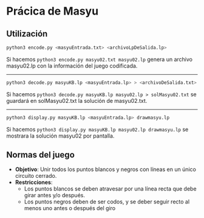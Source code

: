 # Prácica de Masyu

## Utilización

```sh
python3 encode.py <masyuEntrada.txt> <archivoLpDeSalida.lp>
```

Si hacemos ```python3 encode.py masyu02.txt masyu02.lp``` genera un archivo masyu02.lp con la información del juego codificada.  

-----

```sh
python3 decode.py masyuKB.lp <masyuEntrada.lp> > <archivoDeSalida.txt>
```

Si hacemos ```python3 decode.py masyuKB.lp masyu02.lp > solMasyu02.txt``` se guardará en solMasyu02.txt la solución de masyu02.txt.

---

```sh
python3 display.py masyuKB.lp <masyuEntrada.lp> drawmasyu.lp
```
Si hacemos ```python3 display.py masyuKB.lp masyu02.lp drawmasyu.lp``` se mostrara la solución masyu02 por pantalla.

## Normas del juego

- **Objetivo**: Unir todos los puntos blancos y negros con líneas en un único circuito cerrado.  
- **Restricciones**:
  - Los puntos blancos se deben atravesar por una línea recta que debe girar antes y/o después.
  - Los puntos negros deben de ser codos, y se deber seguir recto al menos uno antes o después del giro
